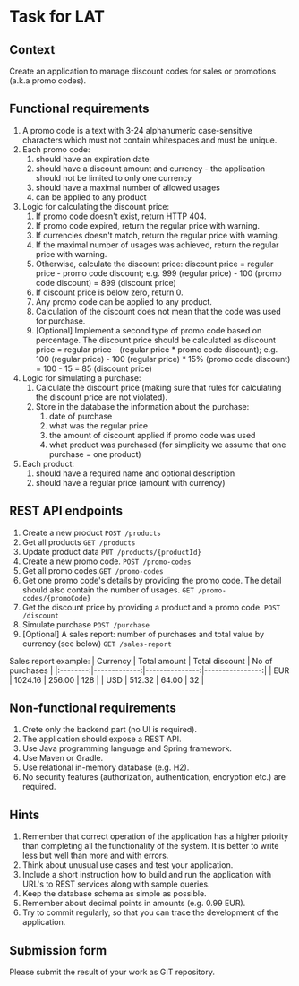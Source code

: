 # Task for LAT

## Context

Create an application to manage discount codes for sales or promotions (a.k.a promo codes).

## Functional requirements

1. A promo code is a text with 3-24 alphanumeric case-sensitive characters which must not contain whitespaces and must be unique.
2. Each promo code:
    1. should have an expiration date
    2. should have a discount amount and currency - the application should not be limited to only one currency
    3. should have a maximal number of allowed usages
    4. can be applied to any product
3. Logic for calculating the discount price:
    1. If promo code doesn't exist, return HTTP 404.
    2. If promo code expired, return the regular price with warning.
    3. If currencies doesn't match, return the regular price with warning.
    4. If the maximal number of usages was achieved, return the regular price with warning.
    5. Otherwise, calculate the discount price: discount price = regular price - promo code discount; e.g. 999 (regular price) - 100 (promo code discount) = 899 (discount price)
    6. If discount price is below zero, return 0.
    7. Any promo code can be applied to any product.
    8. Calculation of the discount does not mean that the code was used for purchase.
    9. [Optional] Implement a second type of promo code based on percentage. The discount price should be calculated as discount price = regular price - (regular price * promo code discount); e.g. 100 (regular price) - 100 (regular price) * 15% (promo code discount) = 100 - 15 = 85 (discount price)
4. Logic for simulating a purchase:
    1. Calculate the discount price (making sure that rules for calculating the discount price are not violated).
    2. Store in the database the information about the purchase:
        1. date of purchase
        2. what was the regular price
        3. the amount of discount applied if promo code was used
        4. what product was purchased (for simplicity we assume that one purchase = one product)
5. Each product:
    1. should have a required name and optional description
    2. should have a regular price (amount with currency)

## REST API endpoints

1. Create a new product `POST /products`
2. Get all products `GET /products`
3. Update product data `PUT /products/{productId}`
4. Create a new promo code. `POST /promo-codes`
5. Get all promo codes.`GET /promo-codes`
6. Get one promo code's details by providing the promo code. The detail should also contain the number of usages.  `GET /promo-codes/{promoCode}`
7. Get the discount price by providing a product and a promo code. `POST /discount`
8. Simulate purchase `POST /purchase`
9. [Optional] A sales report: number of purchases and total value by currency (see below) `GET /sales-report`

Sales report example:
| Currency | Total amount | Total discount | No of purchases |
|:--------:|-------------:|---------------:|----------------:|
| EUR      |      1024.16 |         256.00 |             128 |
| USD      |       512.32 |          64.00 |              32 |

## Non-functional requirements

1. Crete only the backend part (no UI is required).
2. The application should expose a REST API.
3. Use Java programming language and Spring framework.
4. Use Maven or Gradle.
5. Use relational in-memory database (e.g. H2).
6. No security features (authorization, authentication, encryption etc.) are required.

## Hints

1. Remember that correct operation of the application has a higher priority than completing all the functionality of the system. It is better to write less but well than more and with errors.
2. Think about unusual use cases and test your application.
3. Include a short instruction how to build and run the application with URL's to REST services along with sample queries.
4. Keep the database schema as simple as possible.
5. Remember about decimal points in amounts (e.g. 0.99 EUR).
6. Try to commit regularly, so that you can trace the development of the application.

## Submission form

Please submit the result of your work as GIT repository.